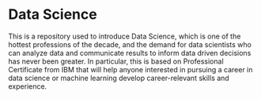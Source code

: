 # Data Science
This is a repository used to introduce Data Science, which is one of the hottest professions of the decade, and the demand for data scientists who can analyze data and communicate results to inform data driven decisions has never been greater. In particular, this is based on Professional Certificate from IBM that will help anyone interested in pursuing a career in data science or machine learning develop career-relevant skills and experience.
